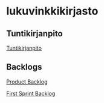 # lukuvinkkikirjasto


## Tuntikirjanpito

[Tuntikirjanpito](https://github.com/Pihjoe/lukuvinkkikirjasto/blob/main/Dokumentaatio/tuntikirjanpito.md)


## Backlogs
[Product Backlog](https://github.com/prTopi/lukuvinkkikirjasto/projects/2)

[First Sprint Backlog](https://github.com/prTopi/lukuvinkkikirjasto/projects/1)
